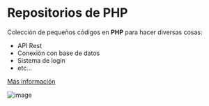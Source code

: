# Repositorios de PHP
Colección de pequeños códigos en **PHP** para hacer diversas cosas:
- API Rest
- Conexión con base de datos
- Sistema de login
- etc...

[Más información](https://php.net)

![image](https://cdn.pixabay.com/photo/2022/10/21/08/39/cat-7536508_960_720.jpg)